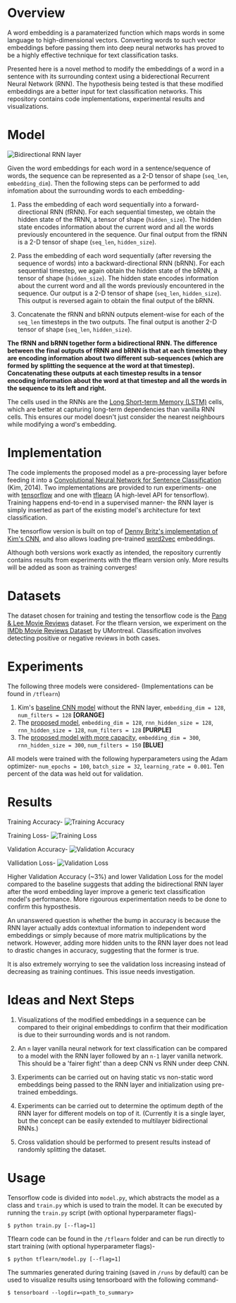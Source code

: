 # Overview
A word embedding is a paramaterized function which maps words in some language to high-dimensional vectors. Converting words to such vector embeddings before passing them into deep neural networks has proved to be a highly effective technique for text classification tasks. 

Presented here is a novel method to modify the embeddings of a word in a sentence with its surrounding context using a biderectional Recurrent Neural Network (RNN). The hypothesis being tested is that these modified embeddings are a better input for text classification networks. This repository contains code implementations, experimental results and visualizations.

# Model
![Bidirectional RNN layer](../master/res/bidirectional-rnn.png?raw=true)

Given the word embeddings for each word in a sentence/sequence of words, the sequence can be represented as a 2-D tensor of shape (`seq_len`, `embedding_dim`). Then the following steps can be performed to add infomation about the surrounding words to each embedding- 

1. Pass the embedding of each word sequentially into a forward-directional RNN (fRNN). For each sequential timestep, we obtain the hidden state of the fRNN, a tensor of shape (`hidden_size`). The hidden state encodes information about the current word and all the words previously encountered in the sequence. Our final output from the fRNN is a 2-D tensor of shape (`seq_len`, `hidden_size`). 

2. Pass the embedding of each word sequentially (after reversing the sequence of words) into a backward-directional RNN (bRNN). For each sequential timestep, we again obtain the hidden state of the bRNN, a tensor of shape (`hidden_size`). The hidden state encodes information about the current word and all the words previously encountered in the sequence. Our output is a 2-D tensor of shape (`seq_len`, `hidden_size`). This output is reversed again to obtain the final output of the bRNN. 

3. Concatenate the fRNN and bRNN outputs element-wise for each of the `seq_len` timesteps in the two outputs. The final output is another 2-D tensor of shape (`seq_len`, `hidden_size`).

**The fRNN and bRNN together form a bidirectional RNN. The difference between the final outputs of fRNN and bRNN is that at each timestep they are encoding information about two different sub-sequences (which are formed by splitting the sequence at the word at that timestep). Concatenating these outputs at each timestep results in a tensor encoding information about the word at that timestep and all the words in the sequence to its left and right.**

The cells used in the RNNs are the [Long Short-term Memory (LSTM)](http://deeplearning.cs.cmu.edu/pdfs/Hochreiter97_lstm.pdf) cells, which are better at capturing long-term dependencies than vanilla RNN cells. This ensures our model doesn't just consider the nearest neighbours while modifying a word's embedding.

# Implementation
The code implements the proposed model as a pre-processing layer before feeding it into a [Convolutional Neural Network for Sentence Classification](https://arxiv.org/abs/1408.5882) (Kim, 2014). Two implementations are provided to run experiments- one with [tensorflow](https://www.tensorflow.org/) and one with [tflearn](http://tflearn.org/) (A high-level API for tensorflow). Training happens end-to-end in a supervised manner- the RNN layer is simply inserted as part of the existing model's architecture for text classification.

The tensorflow version is built on top of [Denny Britz's implementation of Kim's CNN](https://github.com/dennybritz/cnn-text-classification-tf), and also allows loading pre-trained [word2vec](https://code.google.com/archive/p/word2vec/) embeddings. 

Although both versions work exactly as intended, the repository currently contains results from experiments with the tflearn version only. More results will be added as soon as training converges!

# Datasets
The dataset chosen for training and testing the tensorflow code is the [Pang & Lee Movie Reviews](http://www.cs.cornell.edu/people/pabo/movie-review-data/) dataset. For the tflearn version, we experiment on the [IMDb Movie Reviews Dataset](http://www.iro.umontreal.ca/~lisa/deep/data/imdb.pkl) by UMontreal. Classification involves detecting positive or negative reviews in both cases.

# Experiments
The following three models were considered- (Implementations can be found in `/tflearn`)

1. Kim's [baseline CNN model](../master/res/cnn-128.png?raw=true) without the RNN layer, `embedding_dim = 128`, `num_filters = 128` **[ORANGE]**
2. The [proposed model](../master/res/lstm%2Bcnn-128.png?raw=true), `embedding_dim = 128`, `rnn_hidden_size = 128`, `rnn_hidden_size = 128`, `num_filters = 128` **[PURPLE]**
3. The [proposed model with more capacity](../master/res/lstm%2Bcnn-300.png?raw=true), `embedding_dim = 300`, `rnn_hidden_size = 300`, `num_filters = 150` **[BLUE]**

All models were trained with the following hyperparameters using the Adam optimizer- `num_epochs = 100`, `batch_size = 32`, `learning_rate = 0.001`. Ten percent of the data was held out for validation.

# Results
Training Accuracy-
![Training Accuracy](../master/res/acc.png?raw=true)

Training Loss- 
![Training Loss](../master/res/loss.png?raw=true)

Validation Accuracy-
![Validation Accuracy](../master/res/acc-val.png?raw=true)

Vallidation Loss-
![Validation Loss](../master/res/loss-val.png?raw=true)

Higher Validation Accuracy (~3%) and lower Validation Loss for the model compared to the baseline suggests that adding the bidirectional RNN layer after the word embedding layer improve a generic text classification model's performance. More rigourous experimentation needs to be done to confirm this hyposthesis.

An unanswered question is whether the bump in accuracy is because the RNN layer actually adds contextual information to independent word embeddings or simply because of more matrix multiplications by the network. However, adding more hidden units to the RNN layer does not lead to drastic changes in accuracy, suggesting that the former is true.

It is also extremely worrying to see the validation loss increasing instead of decreasing as training continues. This issue needs investigation.

# Ideas and Next Steps
1. Visualizations of the modified embeddings in a sequence can be compared to their original embeddings to confirm that their modification is due to their surrounding words and is not random.

2. An `n` layer vanilla neural network for text classification can be compared to a model with the RNN layer followed by an `n-1` layer vanilla network. This should be a 'fairer fight' than a deep CNN vs RNN under deep CNN.

3. Experiments can be carried out on having static vs non-static word embeddings being passed to the RNN layer and initialization using pre-trained embeddings. 

4. Experiments can be carried out to determine the optimum depth of the RNN layer for different models on top of it. (Currently it is a single layer, but the concept can be easily extended to multilayer bidirectional RNNs.)

5. Cross validation should be performed to present results instead of randomly splitting the dataset.

# Usage
Tensorflow code is divided into `model.py`, which abstracts the model as a class and `train.py` which is used to train the model. It can be executed by running the `train.py` script (with optional hyperparameter flags)-
```
$ python train.py [--flag=1]
```

Tflearn code can be found in the `/tflearn` folder and can be run directly to start training (with optional hyperparameter flags)-
```
$ python tflearn/model.py [--flag=1]
```

The summaries generated during training (saved in `/runs` by default) can be used to visualize results using tensorboard with the following command-
```
$ tensorboard --logdir=<path_to_summary>
```

